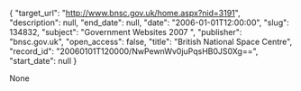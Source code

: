 {
  "target_url": "http://www.bnsc.gov.uk/home.aspx?nid=3191", 
  "description": null, 
  "end_date": null, 
  "date": "2006-01-01T12:00:00", 
  "slug": 134832, 
  "subject": "Government Websites 2007 ", 
  "publisher": "bnsc.gov.uk", 
  "open_access": false, 
  "title": "British National Space Centre", 
  "record_id": "20060101T120000/NwPewnWv0juPqsHB0JS0Xg==", 
  "start_date": null
}

None